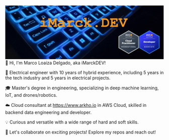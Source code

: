 ![Alt Text](BANNER_IMARCKDEV.jpg)
👋 Hi, I'm Marco Loaiza Delgado, aka iMarckDEV!

🚀 Electrical engineer with 10 years of hybrid experience, including 5 years in the tech industry and 5 years in electrical projects.

🎓 Master's degree in engineering, specializing in deep machine learning, IoT, and drones/robotics.

☁️ Cloud consultant at https://www.arkho.io in AWS Cloud, skilled in backend data engineering and developer.

💡 Curious and versatile with a wide range of hard and soft skills.

🌟 Let's collaborate on exciting projects! Explore my repos and reach out!
<!--
**iMarckDEV/iMarckDEV** is a ✨ _special_ ✨ repository because its `README.md` (this file) appears on your GitHub profile.

Here are some ideas to get you started:

- 🔭 I’m currently working on ...
- 🌱 I’m currently learning ...
- 👯 I’m looking to collaborate on ...
- 🤔 I’m looking for help with ...
- 💬 Ask me about ...
- 📫 How to reach me: ...
- 😄 Pronouns: ...
- ⚡ Fun fact: ...
-->
